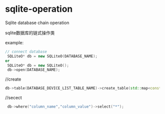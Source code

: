 # sqlite-operation
Sqlite database chain operation  

sqlite数据库的链式操作类

example:
```cpp
// connect database
 SQLiteO* db = new SQLiteO(DATABASE_NAME);
or
 SQLiteO* db = new SQLiteO();
 db->open(DATABASE_NAME);
```
//create
```cpp
db->table(DATABASE_DEVICE_LIST_TABLE_NAME)->create_table(std::map<const char*,const char*> createdMap)
```
//secect 
```cpp
 db->where("column_name","column_value")->select("*");
```
